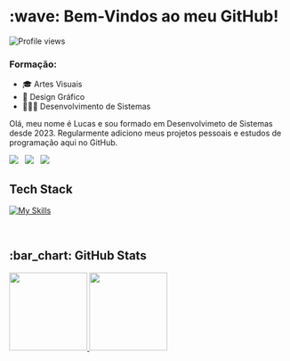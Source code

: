 <h1> :wave: Bem-Vindos ao meu GitHub!</h1>
<img src="https://komarev.com/ghpvc/?username=lucasbizachi&color=ff4700" alt="Profile views" /> 

### Formação:
  * 🎓 Artes Visuais
  * 🎨 Design Gráfico
  * 👨🏻‍💻 Desenvolvimento de Sistemas

<p>
 Olá, meu nome é Lucas e sou formado em Desenvolvimeto de Sistemas desde 2023. Regularmente adiciono meus projetos pessoais e estudos de programação aqui no GitHub.

</p>

  <div>
    <a href="https://codepen.io/LucasBizachi" target="_blank"><img src="https://img.shields.io/badge/Codepen-44475A?style=for-the-badge&logo=codepen&logoColor=white"></a>&#160;&#160;
    <a href="https://www.linkedin.com/in/lucas-bizachi/" target="_blank"><img src="https://img.shields.io/badge/-LinkedIn-44475A?style=for-the-badge&logo=linkedin&logoColor=50ABE4" target="_blank"></a>&#160;&#160;
    <a href="https://instagram.com/lucasbizachi" target="_blank"><img src="https://img.shields.io/badge/-Instagram-44475A?style=for-the-badge&logo=instagram&logoColor=lightpurple" target="_blank"></a>&#160;&#160;
  </div>

## Tech Stack
[![My Skills](https://skillicons.dev/icons?i=html,css,js,typescript,python,bootstrap,react,nodejs,mysql)](https://skillicons.dev)

<br>

<h2 align="left"> :bar_chart: GitHub Stats</h2>
<div align="lefth">
  <a href="https://github.com/lucasbizachi">
  <img height="140em" src="https://github-readme-stats.vercel.app/api?username=lucasbizachi&show_icons=true&theme=dracula&include_all_commits=true&count_private=true"/>
  <img height="140em" src="https://github-readme-stats.vercel.app/api/top-langs/?username=lucasbizachi&layout=compact&langs_count=7&theme=dracula"/>
</div>
  
 
  
